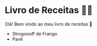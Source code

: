 # Livro de Receitas :man_cook:



Olá! Bem vindo ao meu livro de receitas :wave:

- Strogonoff de Frango
- Pavê
